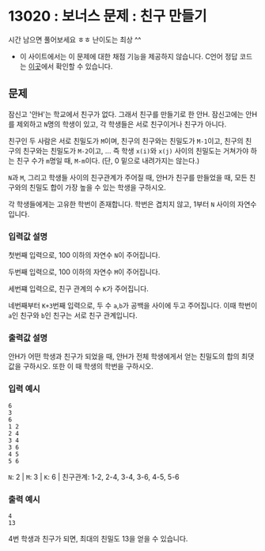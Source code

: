 # 13020 : 보너스 문제 : 친구 만들기
시간 남으면 풀어보세요 ㅎㅎ 난이도는 최상 ^^
* 이 사이트에서는 이 문제에 대한 채점 기능을 제공하지 않습니다. C언어 정답 코드는 [이곳](https://github.com/HURDOO/pypy.ga/blob/rodela/.problems/13020/13020.c)에서 확인할 수 있습니다.

## 문제
잠신고 '안H'는 학교에서 친구가 없다. 그래서 친구를 만들기로 한 안H. 잠신고에는 안H를 제외하고 `N`명의 학생이 있고, 각 학생들은 서로 친구이거나 친구가 아니다.

친구인 두 사람은 서로 친밀도가 `M`이며, 친구의 친구와는 친밀도가 `M-1`이고, 친구의 친구의 친구와는 친밀도가 `M-2`이고, ... 즉 학생 `x(i)`와 `x(j)` 사이의 친밀도는 거쳐가야 하는 친구 수가 `m`명일 때, `M-m`이다. (단, 0 밑으로 내려가지는 않는다.)

`N`과 `M`, 그리고 학생들 사이의 친구관계가 주어질 때, 안H가 친구를 만들었을 때, 모든 친구와의 친밀도 합이 가장 높을 수 있는 학생을 구하시오.

각 학생들에게는 고유한 학번이 존재합니다. 학번은 겹치지 않고, 1부터 `N` 사이의 자연수입니다.

### 입력값 설명

첫번째 입력으로, 100 이하의 자연수 `N`이 주어집니다.

두번째 입력으로, 100 이하의 자연수 `M`이 주어집니다.

세번쨰 입력으로, 친구 관계의 수 `K`가 주어집니다.

네번째부터 `K+3`번째 입력으로, 두 수 `a`,`b`가 공백을 사이에 두고 주어집니다. 이때 학번이 `a`인 친구와 `b`인 친구는 서로 친구 관계입니다.


### 출력값 설명
안H가 어떤 학생과 친구가 되었을 때, 안H가 전체 학생에게서 얻는 친밀도의 합의 최댓값을 구하시오. 또한 이 때 학생의 학번을 구하시오.

### 입력 예시
```
6
3
6
1 2
2 4
3 4
3 6
4 5
5 6
```
`N`: 2 | `M`: 3 | `K`: 6 | 친구관계: 1-2, 2-4, 3-4, 3-6, 4-5, 5-6

### 출력 예시
```
4
13
```
4번 학생과 친구가 되면, 최대의 친밀도 13을 얻을 수 있습니다.
